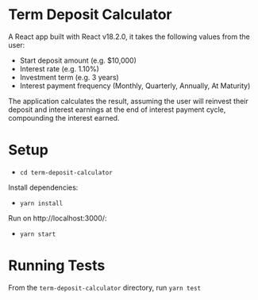 # Term Deposit Calculator

A React app built with React v18.2.0, it takes the following values from the user:

- Start deposit amount (e.g. $10,000)
- Interest rate (e.g. 1.10%)
- Investment term (e.g. 3 years)
- Interest payment frequency (Monthly, Quarterly, Annually, At Maturity)

The application calculates the result, assuming the user will reinvest their deposit and interest earnings at the end of interest payment cycle, compounding the interest earned.

# Setup

- `cd term-deposit-calculator`

Install dependencies:

- `yarn install`

Run on http://localhost:3000/:

- `yarn start`

# Running Tests

From the `term-deposit-calculator` directory, run `yarn test`

